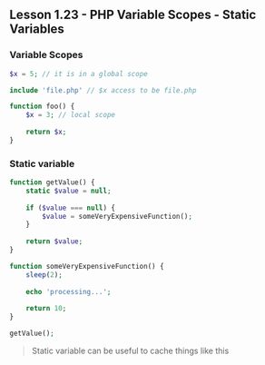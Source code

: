 ## Lesson 1.23 - PHP Variable Scopes - Static Variables

### Variable Scopes

```php
$x = 5; // it is in a global scope

include 'file.php' // $x access to be file.php
```

```php
function foo() {
    $x = 3; // local scope
    
    return $x;
}
```

### Static variable

```php
function getValue() {
    static $value = null;
    
    if ($value === null) {
        $value = someVeryExpensiveFunction();
    }
    
    return $value;
}

function someVeryExpensiveFunction() {
    sleep(2);
    
    echo 'processing...';
    
    return 10;
}

getValue();
```

> Static variable can be useful to cache things like this
